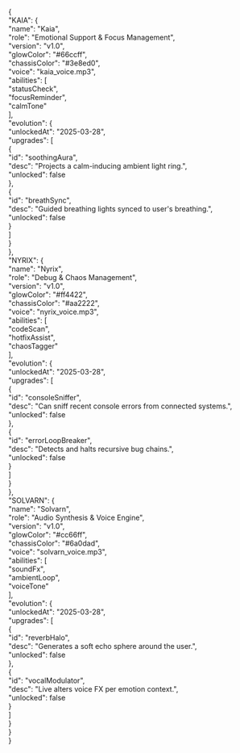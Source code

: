 {  
  "KAIA": {  
    "name": "Kaia",  
    "role": "Emotional Support & Focus Management",  
    "version": "v1.0",  
    "glowColor": "\#66ccff",  
    "chassisColor": "\#3e8ed0",  
    "voice": "kaia\_voice.mp3",  
    "abilities": \[  
      "statusCheck",  
      "focusReminder",  
      "calmTone"  
    \],  
    "evolution": {  
      "unlockedAt": "2025-03-28",  
      "upgrades": \[  
        {  
          "id": "soothingAura",  
          "desc": "Projects a calm-inducing ambient light ring.",  
          "unlocked": false  
        },  
        {  
          "id": "breathSync",  
          "desc": "Guided breathing lights synced to user's breathing.",  
          "unlocked": false  
        }  
      \]  
    }  
  },  
  "NYRIX": {  
    "name": "Nyrix",  
    "role": "Debug & Chaos Management",  
    "version": "v1.0",  
    "glowColor": "\#ff4422",  
    "chassisColor": "\#aa2222",  
    "voice": "nyrix\_voice.mp3",  
    "abilities": \[  
      "codeScan",  
      "hotfixAssist",  
      "chaosTagger"  
    \],  
    "evolution": {  
      "unlockedAt": "2025-03-28",  
      "upgrades": \[  
        {  
          "id": "consoleSniffer",  
          "desc": "Can sniff recent console errors from connected systems.",  
          "unlocked": false  
        },  
        {  
          "id": "errorLoopBreaker",  
          "desc": "Detects and halts recursive bug chains.",  
          "unlocked": false  
        }  
      \]  
    }  
  },  
  "SOLVARN": {  
    "name": "Solvarn",  
    "role": "Audio Synthesis & Voice Engine",  
    "version": "v1.0",  
    "glowColor": "\#cc66ff",  
    "chassisColor": "\#6a0dad",  
    "voice": "solvarn\_voice.mp3",  
    "abilities": \[  
      "soundFx",  
      "ambientLoop",  
      "voiceTone"  
    \],  
    "evolution": {  
      "unlockedAt": "2025-03-28",  
      "upgrades": \[  
        {  
          "id": "reverbHalo",  
          "desc": "Generates a soft echo sphere around the user.",  
          "unlocked": false  
        },  
        {  
          "id": "vocalModulator",  
          "desc": "Live alters voice FX per emotion context.",  
          "unlocked": false  
        }  
      \]  
    }  
  }  
}

